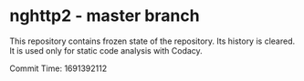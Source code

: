 # nghttp2 - master branch

This repository contains frozen state of the repository.
Its history is cleared. It is used only for static code
analysis with Codacy.

Commit Time: 1691392112